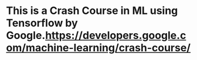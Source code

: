 # This is a Crash Course in ML using Tensorflow by Google.https://developers.google.com/machine-learning/crash-course/ 
